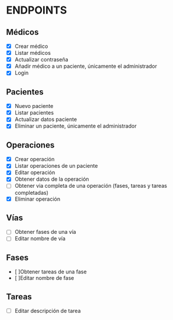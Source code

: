# ENDPOINTS

## Médicos
 - [x] Crear médico
 - [x] Listar médicos
 - [x] Actualizar contraseña
 - [x] Añadir médico a un paciente, únicamente el administrador
 - [x] Login

## Pacientes
- [x] Nuevo paciente
- [x] Listar pacientes
- [x] Actualizar datos paciente
- [x] Eliminar un paciente, únicamente el administrador

## Operaciones
- [x] Crear operación
- [x] Listar operaciones de un paciente
- [x] Editar operación
- [x] Obtener datos de la operación
- [ ] Obtener via completa de una operación (fases, tareas y tareas completadas)
- [x] Eliminar operación

## Vías
- [ ] Obtener fases de una vía
- [ ] Editar nombre de vía

## Fases
- [ ]Obtener tareas de una fase
- [ ]Editar nombre de fase

## Tareas
- [ ] Editar descripción de tarea





